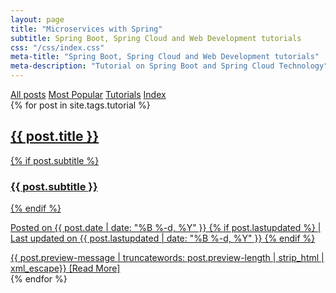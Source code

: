```yaml
---
layout: page
title: "Microservices with Spring"
subtitle: Spring Boot, Spring Cloud and Web Development tutorials
css: "/css/index.css"
meta-title: "Spring Boot, Spring Cloud and Web Development tutorials"
meta-description: "Tutorial on Spring Boot and Spring Cloud Technology"
---
```

<div class="list-filters">
   <a href="/" class="list-filter">All posts</a> <a
      href="/popular" class="list-filter">Most Popular</a> <a
      href="/tutorials" class="list-filter filter-selected">Tutorials</a> <a 
	  href="/tags" class="list-filter">Index</a>
</div>
<div class="posts-list">
   {% for post in site.tags.tutorial %}
   <article>
      <a class="post-preview" href="{{ post.url | prepend: site.baseurl }}">
         <h2 class="post-title">{{ post.title }}</h2>
         {% if post.subtitle %}
         <h3 class="post-subtitle">{{ post.subtitle }}</h3>
         {% endif %}
         <p class="post-meta">Posted on {{ post.date | date: "%B %-d, %Y" }}
            {% if post.lastupdated %}
            | Last updated on {{ post.lastupdated | date: "%B %-d, %Y" }}
            {% endif %}
         </p>
         <div class="post-entry">
            {{ post.preview-message | truncatewords: post.preview-length | strip_html | xml_escape}} <span
               href="{{ post.url | prepend: site.baseurl }}"
               class="post-read-more">[Read&nbsp;More]</span>
         </div>
      </a>
   </article>
   {% endfor %}
</div>